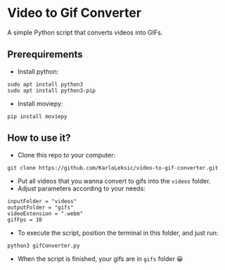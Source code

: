 # Video to Gif Converter
A simple Python script that converts videos into GIFs.

## Prerequirements

* Install python:
```
sudo apt install python3
sudo apt install python3-pip
```

* Install moviepy:
```
pip install moviepy
```

## How to use it?

* Clone this repo to your computer: 
```
git clone https://github.com/KarloLeksic/video-to-gif-converter.git
```
* Put all videos that you wanna convert to gifs into the `videos` folder.
* Adjust parameters according to your needs:
```
inputFolder = "videos"
outputFolder = "gifs"
videoExtension = ".webm"
gifFps = 10
```
* To execute the script, position the terminal in this folder, and just run: 
```
python3 gifConverter.py
``` 
* When the script is finished, your gifs are in `gifs` folder 😀
